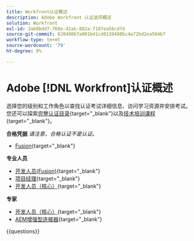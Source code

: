 ```yaml
---
title: Workfront认证概述
description: Adobe Workfront 认证选项概述
solution: Workfront
exl-id: 3ab8bdd7-768e-42ab-802a-7107ea56cdfd
source-git-commit: 62849867a001b41cd0139488bc4a72bd2ea504b7
workflow-type: tm+mt
source-wordcount: '79'
ht-degree: 8%

---
```


# Adobe [!DNL Workfront]认证概述

选择您的级别和工作角色以查找认证考试详细信息、访问学习资源并安排考试。 您还可以探索[完整认证目录](https://certification.adobe.com/certifications){target="_blank"}以及[技术培训课程](https://certification.adobe.com/courses/?/courses){target="_blank"}。

**合格凭据**
_请注意，合格认证不是认证。_

* [Fusion](https://certification.adobe.com/certification/fusion-qualified-credential){target="_blank"} <!--AD2-E902-->

**专业人员**

* [开发人员(Fusion)](https://certification.adobe.com/certification/fusion-developer-professional){target="_blank"} <!--AD0-E902-->
* [项目经理](https://certification.adobe.com/certification/project-manager-professional){target="_blank"} <!--AD0-E903-->
* [开发人员（核心）](https://certification.adobe.com/certification/core-developer-professional){target="_blank"} <!--AD0-E908-->

**专家**

* [开发人员（核心）](https://certification.adobe.com/certification/core-developer-expert){target="_blank"} <!--AD0-E907-->
* [AEM增强型连接器](https://certification.adobe.com/certification/experience-manager-enhanced-connector-expert){target="_blank"} <!--AD0-E906-->

{{questions}}

